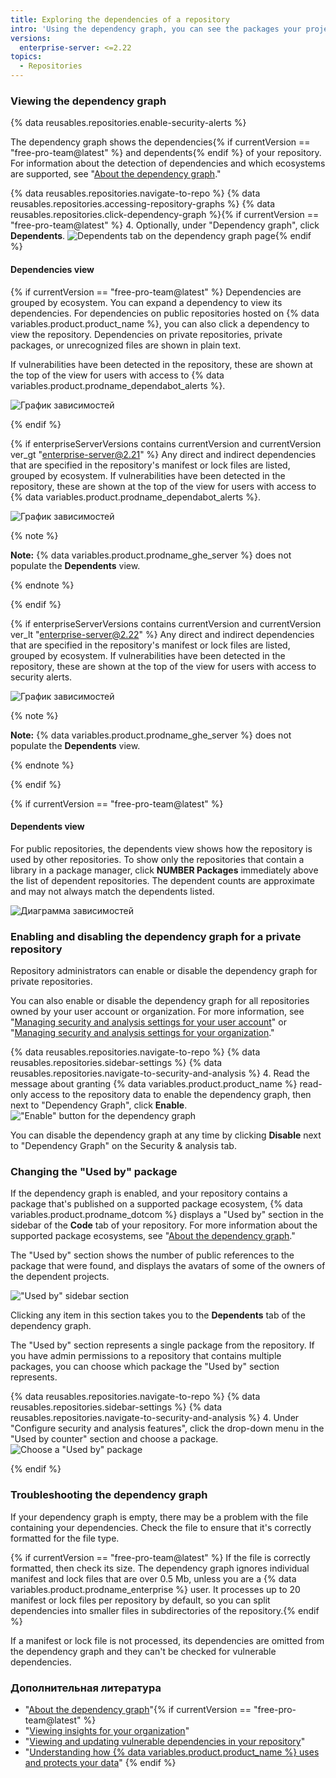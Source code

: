 ```yaml
---
title: Exploring the dependencies of a repository
intro: 'Using the dependency graph, you can see the packages your project depends on{% if currentVersion == "free-pro-team@latest" %} and the repositories that depend on it{% endif %}. In addition, you can see any vulnerabilities detected in its dependencies.'
versions:
  enterprise-server: <=2.22
topics:
  - Repositories
---
```


### Viewing the dependency graph

{% data reusables.repositories.enable-security-alerts %}

The dependency graph shows the dependencies{% if currentVersion == "free-pro-team@latest" %} and dependents{% endif %} of your repository. For information about the detection of dependencies and which ecosystems are supported, see "[About the dependency graph](/github/visualizing-repository-data-with-graphs/about-the-dependency-graph)."

{% data reusables.repositories.navigate-to-repo %}
{% data reusables.repositories.accessing-repository-graphs %}
{% data reusables.repositories.click-dependency-graph %}{% if currentVersion == "free-pro-team@latest" %}
4. Optionally, under "Dependency graph", click **Dependents**. ![Dependents tab on the dependency graph page](/assets/images/help/graphs/dependency-graph-dependents-tab.png){% endif %}

#### Dependencies view

{% if currentVersion == "free-pro-team@latest" %}
Dependencies are grouped by ecosystem. You can expand a dependency to view its dependencies. For dependencies on public repositories hosted on
{% data variables.product.product_name %}, you can also click a dependency to view the repository. Dependencies on private repositories, private packages, or unrecognized files are shown in plain text.

If vulnerabilities have been detected in the repository, these are shown at the top of the view for users with access to {% data variables.product.prodname_dependabot_alerts %}.

![График зависимостей](/assets/images/help/graphs/dependencies_graph.png)

{% endif %}

{% if enterpriseServerVersions contains currentVersion and currentVersion ver_gt "enterprise-server@2.21" %}
Any direct and indirect dependencies that are specified in the repository's manifest or lock files are listed, grouped by ecosystem. If vulnerabilities have been detected in the repository, these are shown at the top of the view for users with access to
{% data variables.product.prodname_dependabot_alerts %}.

![График зависимостей](/assets/images/help/graphs/dependencies_graph_server.png)

{% note %}

**Note:** {% data variables.product.prodname_ghe_server %} does not populate the **Dependents** view.

{% endnote %}

{% endif %}

{% if enterpriseServerVersions contains currentVersion and currentVersion ver_lt "enterprise-server@2.22" %}
Any direct and indirect dependencies that are specified in the repository's manifest or lock files are listed, grouped by ecosystem. If vulnerabilities have been detected in the repository, these are shown at the top of the view for users with access to security alerts.

![График зависимостей](/assets/images/help/graphs/dependencies_graph_server.png)

{% note %}

**Note:** {% data variables.product.prodname_ghe_server %} does not populate the **Dependents** view.

{% endnote %}

{% endif %}

{% if currentVersion == "free-pro-team@latest" %}
#### Dependents view

For public repositories, the dependents view shows how the repository is used by other repositories. To show only the repositories that contain a library in a package manager, click **NUMBER Packages** immediately above the list of dependent repositories. The dependent counts are approximate and may not always match the dependents listed.

![Диаграмма зависимостей](/assets/images/help/graphs/dependents_graph.png)

### Enabling and disabling the dependency graph for a private repository

Repository administrators can enable or disable the dependency graph for private repositories.

You can also enable or disable the dependency graph for all repositories owned by your user account or organization. For more information, see "[Managing security and analysis settings for your user account](/github/setting-up-and-managing-your-github-user-account/managing-security-and-analysis-settings-for-your-user-account)" or "[Managing security and analysis settings for your organization](//organizations/collaborating-with-groups-in-organizations/managing-security-and-analysis-settings-for-your-organization)."

{% data reusables.repositories.navigate-to-repo %}
{% data reusables.repositories.sidebar-settings %}
{% data reusables.repositories.navigate-to-security-and-analysis %}
4. Read the message about granting {% data variables.product.product_name %} read-only access to the repository data to enable the dependency graph, then next to "Dependency Graph", click **Enable**. !["Enable" button for the dependency graph](/assets/images/help/repository/dependency-graph-enable-button.png)

You can disable the dependency graph at any time by clicking **Disable** next to "Dependency Graph" on the Security & analysis tab.

### Changing the "Used by" package

If the dependency graph is enabled, and your repository contains a package that's published on a supported package ecosystem, {% data variables.product.prodname_dotcom %} displays a "Used by" section in the sidebar of the **Code** tab of your repository. For more information about the supported package ecosystems, see "[About the dependency graph](/github/visualizing-repository-data-with-graphs/about-the-dependency-graph#supported-package-ecosystems)."

The "Used by" section shows the number of public references to the package that were found, and displays the avatars of some of the owners of the dependent projects.

!["Used by" sidebar section](/assets/images/help/repository/used-by-section.png)

Clicking any item in this section takes you to the **Dependents** tab of the dependency graph.

The "Used by" section represents a single package from the repository. If you have admin permissions to a repository that contains multiple packages, you can choose which package the "Used by" section represents.

{% data reusables.repositories.navigate-to-repo %}
{% data reusables.repositories.sidebar-settings %}
{% data reusables.repositories.navigate-to-security-and-analysis %}
4. Under "Configure security and analysis features", click the drop-down menu in the "Used by counter" section and choose a package. ![Choose a "Used by" package](/assets/images/help/repository/choose-used-by-package.png)

{% endif %}

### Troubleshooting the dependency graph

If your dependency graph is empty, there may be a problem with the file containing your dependencies. Check the file to ensure that it's correctly formatted for the file type.

{% if currentVersion == "free-pro-team@latest" %}
If the file is correctly formatted, then check its size. The dependency graph ignores individual manifest and lock files that are over 0.5 Mb, unless you are a
{% data variables.product.prodname_enterprise %} user. It processes up to 20 manifest or lock files per repository by default, so you can split dependencies into smaller files in subdirectories of the repository.{% endif %}

If a manifest or lock file is not processed, its dependencies are omitted from the dependency graph and they can't be checked for vulnerable dependencies.

### Дополнительная литература

- "[About the dependency graph](/github/visualizing-repository-data-with-graphs/about-the-dependency-graph)"{% if currentVersion == "free-pro-team@latest" %}
- "[Viewing insights for your organization](/organizations/collaborating-with-groups-in-organizations/viewing-insights-for-your-organization)"
- "[Viewing and updating vulnerable dependencies in your repository](/github/managing-security-vulnerabilities/viewing-and-updating-vulnerable-dependencies-in-your-repository)"
- "[Understanding how {% data variables.product.product_name %} uses and protects your data](/github/understanding-how-github-uses-and-protects-your-data)"
{% endif %}
